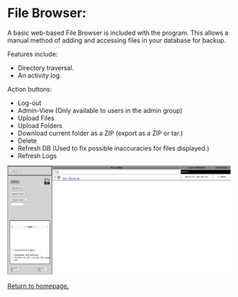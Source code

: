 # File Browser:
A basic web-based File Browser is included with the program. This allows a manual method of adding and accessing files in your database for backup.

Features include: 
+ Directory traversal.
+ An activity log.

Action buttons:
+ Log-out
+ Admin-View (Only available to users in the admin group)
+ Upload Files
+ Upload Folders
+ Download current folder as a ZIP (export as a ZIP or tar.)
+ Delete
+ Refresh DB (Used to fix possible inaccuracies for files displayed.)
+ Refresh Logs

![screenshot of the filebrowser.](https://github.com/allenc125789/TurtleNAS/blob/main/docs/images/screenshots/browser-page.png)

[Return to homepage.](https://github.com/allenc125789/TurtleNAS/blob/main/README.md#overview)
